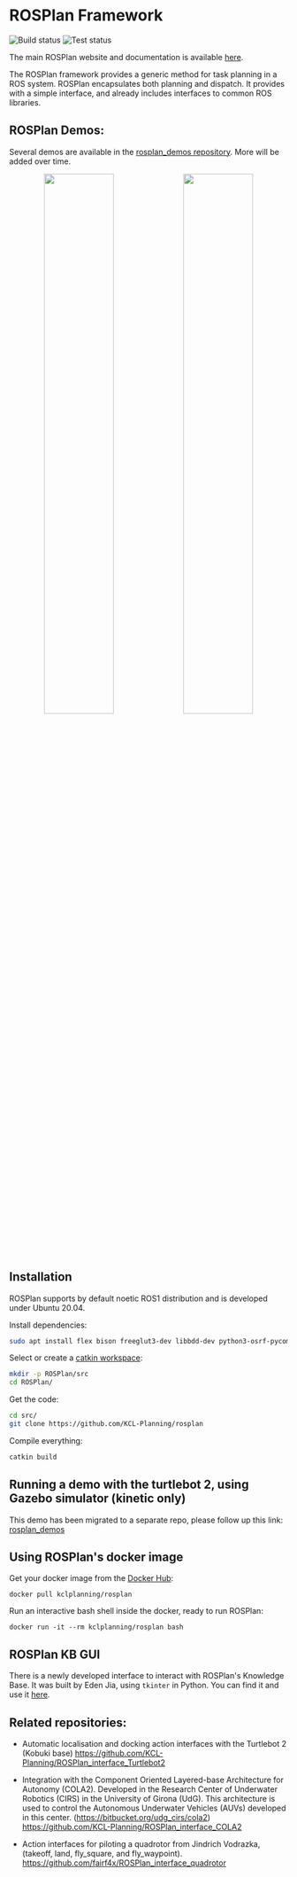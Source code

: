 # ROSPlan Framework

![Build status](https://github.com/KCL-Planning/ROSPlan/workflows/build/badge.svg)
![Test status](https://github.com/KCL-Planning/ROSPlan/workflows/test/badge.svg)

The main ROSPlan website and documentation is available [here](http://kcl-planning.github.io/ROSPlan).

The ROSPlan framework provides a generic method for task planning in a ROS system. ROSPlan encapsulates both planning and dispatch. It provides with a simple interface, and already includes interfaces to common ROS libraries.

## ROSPlan Demos:

Several demos are available in the [rosplan_demos repository](https://github.com/KCL-Planning/rosplan_demos). More will be added over time.

<p align="center"><img src="https://github.com/KCL-Planning/rosplan_demos/blob/master/rosplan_stage_demo/stage_demo.png" width="50%"><img src="https://github.com/KCL-Planning/rosplan_demos/blob/master/rosplan_stage_exploration_demo/rosplan_exploration_demo.png" width="50%"></p>

## Installation

ROSPlan supports by default noetic ROS1 distribution and is developed under Ubuntu 20.04.

Install dependencies:
```sh
sudo apt install flex bison freeglut3-dev libbdd-dev python3-osrf-pycommon python3-catkin-tools
```

Select or create a [catkin workspace](http://wiki.ros.org/catkin/Tutorials/create_a_workspace):
```sh
mkdir -p ROSPlan/src
cd ROSPlan/
```

Get the code:
```sh
cd src/
git clone https://github.com/KCL-Planning/rosplan
```

Compile everything:
```sh
catkin build
```

## Running a demo with the turtlebot 2, using Gazebo simulator (kinetic only)

This demo has been migrated to a separate repo, please follow up this link: [rosplan_demos](https://github.com/KCL-Planning/rosplan_demos)

## Using ROSPlan's docker image
Get your docker image from the [Docker Hub](https://hub.docker.com/r/kclplanning/rosplan):

```
docker pull kclplanning/rosplan
```

Run an interactive bash shell inside the docker, ready to run ROSPlan:
```
docker run -it --rm kclplanning/rosplan bash
```

## ROSPlan KB GUI
There is a newly developed interface to interact with ROSPlan's Knowledge Base. It was built by Eden Jia, using `tkinter` in Python. You can find it and use it [here](https://github.com/H0PP3R/rosplan_gui).

## Related repositories:

- Automatic localisation and docking action interfaces with the Turtlebot 2 (Kobuki base) 
https://github.com/KCL-Planning/ROSPlan_interface_Turtlebot2

- Integration with the Component Oriented Layered-base Architecture for Autonomy (COLA2). Developed in the Research Center of Underwater Robotics (CIRS) in the University of Girona (UdG). This architecture is used to control the Autonomous Underwater Vehicles (AUVs) developed in this center. (https://bitbucket.org/udg_cirs/cola2)
https://github.com/KCL-Planning/ROSPlan_interface_COLA2

- Action interfaces for piloting a quadrotor from Jindrich Vodrazka, (takeoff, land, fly_square, and fly_waypoint).
https://github.com/fairf4x/ROSPlan_interface_quadrotor
